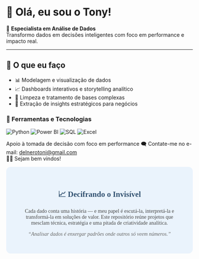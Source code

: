 # 👋 Olá, eu sou o Tony!

🎯 **Especialista em Análise de Dados**  
Transformo dados em decisões inteligentes com foco em performance e impacto real.

---

## 💼 O que eu faço

- 📊 Modelagem e visualização de dados  
- 📈 Dashboards interativos e storytelling analítico  
- 🧹 Limpeza e tratamento de bases complexas  
- 🎯 Extração de insights estratégicos para negócios  
### 🧰 Ferramentas e Tecnologias

![Python](https://img.shields.io/badge/Python-3776AB?style=for-the-badge&logo=python&logoColor=white)
![Power BI](https://img.shields.io/badge/Power%20BI-F2C811?style=for-the-badge&logo=powerbi&logoColor=black)
![SQL](https://img.shields.io/badge/SQL-4479A1?style=for-the-badge&logo=postgresql&logoColor=white)
![Excel](https://img.shields.io/badge/Excel-217346?style=for-the-badge&logo=microsoft-excel&logoColor=white)

Apoio à tomada de decisão com foco em performance
🗨️ Contate-me no e-mail: delnerotoni@gmail.com <br/>
🤝🏼  Sejam bem vindos!

<div align="center" style="background:#eaf3fc; padding:30px; border-radius:12px; font-family:Verdana;">
  <h2 style="color:#305070;">📈 Decifrando o Invisível</h2>
  <p style="color:#444; max-width:700px;">Cada dado conta uma história — e meu papel é escutá-la, interpretá-la e transformá-la em soluções de valor. Este repositório reúne projetos que mesclam técnica, estratégia e uma pitada de criatividade analítica.</p>
  <p style="color:#666; font-style:italic;">“Analisar dados é enxergar padrões onde outros só veem números.”</p>
</div>

